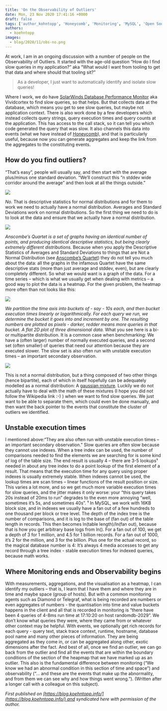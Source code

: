 ```yaml
---
title: 'On the Observability of Outliers'
date: Mon, 23 Nov 2020 17:41:16 +0000
draft: false
tags: ['author_kohntopp', 'Honeycomb', 'Monitoring', 'MySQL', 'Open Source Databases', 'SolarWinds', 'Tools']
authors:
  - koehntopp
images:
  - blog/2020/11/obs-no.png
---
```


At work, I am in an ongoing discussion with a number of people on the Observability of Outliers. It started with the age-old question “How do I find slow queries in my application?” aka “What would I want from tooling to get that data and where should that tooling sit?”

> As a developer, I just want to automatically identify and isolate slow queries!

Where I work, we do have [SolarWinds Database Performance Monitor](https://www.solarwinds.com/database-performance-monitor) aka Vividcortex to find slow queries, so that helps. But that collects data at the database, which means you get to see slow queries, but maybe not application context. There is also work done by a few developers which instead collects query strings, query execution times and query counts at the application. This has access to the call stack, so it can tell you which code generated the query that was slow. It also channels this data into events (what we have instead of [Honeycomb](https://www.honeycomb.io/)), and that is particularly useful, because now you can generate aggregates and keep the link from the aggregates to the constituting events.

How do you find outliers?
-------------------------

“That’s easy”, people will usually say, and then start with the average plus/minus one standard deviation. “We’ll construct this “n stddev wide corridor around the average” and then look at all the things outside.” 

![](https://isotopp.github.io/uploads/2020/11/obs-no.png) 

_No._ That is descriptive statistics for normal distributions and for them to work we need to actually have a normal distribution. Averages and Standard Deviations work on normal distributions. So the first thing we need to do is to look at the data and ensure that we actually have a normal distribution. 

![](https://isotopp.github.io/uploads/2020/11/obs-anscombe.png) 

_Anscombe’s Quartet is a set of graphs having an identical number of points, and producing identical descriptive statistics, but being clearly extremely different distributions._ 
Because when you apply the Descriptive Statistics of Averages and Standard Deviations to things that are Not a Normal Distribution (see [Anscombe’s Quartet](https://en.wikipedia.org/wiki/Anscombe%27s_quartet)) they do not tell you much about the data: all the graphs in the infamous Quartet have the same descriptive stats (more than just average and stddev, even), but are clearly completely different. So what we would want is a graph of the data. For a time series – which is what we usually get when dealing with metrics – a good way to plot the data is a heatmap. For the given problem, the heatmap more often than not looks like this: 

![](https://isotopp.github.io/uploads/2020/11/obs-heatmap.png) 

_We partition the time axis into buckets of - say - 10s each, and then bucket execution times linearly or logarithmically. For each query we run, we determine the bucket it goes into and increment by one. The resulting numbers are plotted as pixels - darker, redder means more queries in that bucket. A flat 2D plot of three dimensional data._ What you see here is a bi- or multipartite distribution. It is a common case when benchmarking: We have a (often larger) number of normally executed queries, and a second set (often smaller) of queries that need our attention because they are executed slower. The slow set is also often run with unstable execution times – an important secondary observation. 

![](https://isotopp.github.io/uploads/2020/11/obs-mixture.png) 

This is not a normal distribution, but a thing composed of two other things (hence bipartite), each of which in itself hopefully can be adequately modelled as a normal distribution: A [gaussian mixture](https://en.wikipedia.org/wiki/Mixture_model#Gaussian_mixture_model). Luckily we do not actually have to deal with the math of these mixtures (I hope you did not follow the Wikipedia link :-) ) when we want to find slow queries. We just want to be able to separate them, which could even be done manually, and then want the back pointer to the events that constitute the cluster of outliers we identified.

Unstable execution times
------------------------

I mentioned above:“They are also often run with unstable execution times – an important secondary observation.” Slow queries are often slow because they cannot use indexes. When a tree index can be used, the number of comparisons needed to find the elements we are searching for is some kind of log of the table size. The end result is usually 4 – there are 3-5 lookups**¹** needed in about any tree index to do a point lookup of the first element of a result. That means that the execution time for any query using proper indexes is usually extremely stable. When indexes cannot be used, the lookup times are scan times – linear functions of the result position or size. This varies a lot more, and so we get much more variable execution times for slow queries, and the jitter makes it only worse: your “this query takes 20s instead of 20ms to run” degrades to the even more annoying “well, sometimes it’s 5s, and sometimes 40s”. **¹** In MySQL, we work with 16KB block size, and in indexes we usually have a fan out of a few hundreds to one thousand per block or tree level. The depth of the index tree is the number of comparisons, and it is log to the base of (fan out) of the table length in records. This then becomes ln(table length)/ln(fan out), because that is how you get arbitrary base logs from ln(). For a fan out of 100, we get a depth of 3 for 1 million, and 4.5 for 1 billion records. For a fan out of 1000, it’s 2 for the million, and 3 for the billion. Plus one for the actual record, so the magical database number is 4: It’s always 4 media accesses to get any record through a tree index - stable execution times for indexed queries, because math works.

Where Monitoring ends and Observability begins
----------------------------------------------

With measurements, aggregations, and the visualisation as a heatmap, I can identify my outliers – that is, I learn that I have them and where they are in time and maybe space (group of hosts). But with a common monitoring agents such as Diamond or Telegraf, what is being recorded are numbers or even aggregates of numbers - the quantisation into time and value buckets happens in the client and all that is recorded in monitoring is “there have been 4 queries of 4-8ms run time at 17:10:20 on host randomdb-2029”. We don’t know what queries they were, where they came from or whatever other context may be helpful. With events, we optionally get rich records for each query - query text, stack trace context, runtime, hostname, database pool name and many other pieces of information. They are being aggregated as they come in, or can be aggregated along other, exotic dimensions after the fact. And best of all, once we find an outlier, we can go back from the outlier and find all the events that are within the boundary conditions of the section of the heapmap that we have marked up as an outlier. This also is the fundamental difference between monitoring (“We know we had an abnormal condition in this section of time and space”) and observability (“… and these are the events that make up the abnormality, and from them we can see why and how things went wrong.”). (Written after a longer call with a colleague on this subject). 

_First published on [https://blog.koehntopp.info/](https://blog.koehntopp.info/) and syndicated here with permission of the author._
